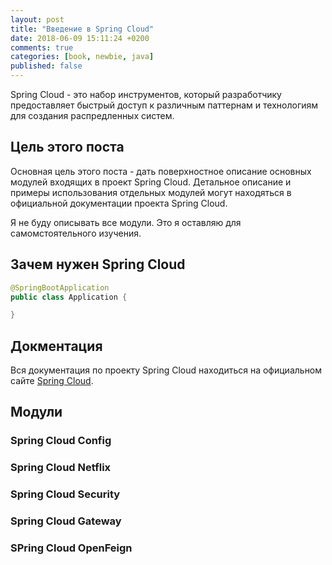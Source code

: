```yaml
---
layout: post
title: "Введение в Spring Cloud"
date: 2018-06-09 15:11:24 +0200
comments: true
categories: [book, newbie, java]
published: false
---
```


Spring Cloud - это набор инструментов, который разработчику предоставляет быстрый доступ к различным паттернам и технологиям для создания распредленных систем.

<!-- more -->

## Цель этого поста

Основная цель этого поста - дать поверхностное описание основных модулей входящих в проект Spring Cloud. Детальное описание и примеры использования отдельных модулей могут находяться в официальной документации проекта Spring Cloud.

Я не буду описывать все модули. Это я оставляю для самомстоятельного изучения.

## Зачем нужен Spring Cloud

```java
@SpringBootApplication
public class Application {

}
```

## Докментация

Вся документация по проекту Spring Cloud находиться на официальном сайте [Spring Cloud](https://projects.spring.io/spring-cloud/).

## Модули

### Spring Cloud Config



### Spring Cloud Netflix
### Spring Cloud Security
### Spring Cloud Gateway
### SPring Cloud OpenFeign
